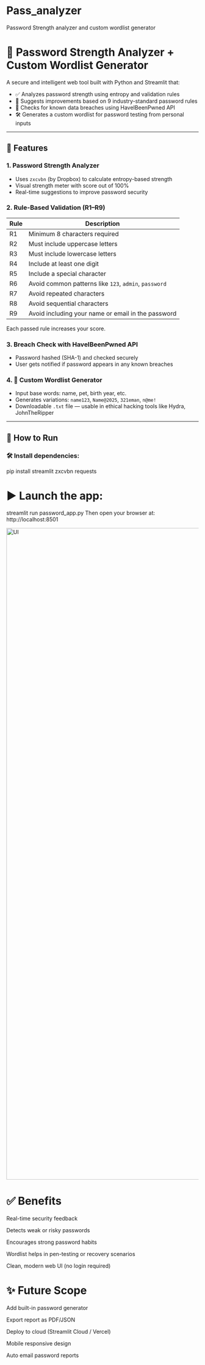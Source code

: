 # Pass_analyzer
Password Strength analyzer and custom wordlist generator

# 🔐 Password Strength Analyzer + Custom Wordlist Generator

A secure and intelligent web tool built with Python and Streamlit that:

- ✅ Analyzes password strength using entropy and validation rules  
- 🧠 Suggests improvements based on 9 industry-standard password rules  
- 📡 Checks for known data breaches using HaveIBeenPwned API  
- 🛠️ Generates a custom wordlist for password testing from personal inputs

---

## 🎯 Features

### 1. Password Strength Analyzer
- Uses `zxcvbn` (by Dropbox) to calculate entropy-based strength
- Visual strength meter with score out of 100%
- Real-time suggestions to improve password security

### 2. Rule-Based Validation (R1–R9)
| Rule | Description |
|------|-------------|
| R1 | Minimum 8 characters required |
| R2 | Must include uppercase letters |
| R3 | Must include lowercase letters |
| R4 | Include at least one digit |
| R5 | Include a special character |
| R6 | Avoid common patterns like `123`, `admin`, `password` |
| R7 | Avoid repeated characters |
| R8 | Avoid sequential characters |
| R9 | Avoid including your name or email in the password |

Each passed rule increases your score.

### 3. Breach Check with HaveIBeenPwned API
- Password hashed (SHA-1) and checked securely
- User gets notified if password appears in any known breaches

### 4. 🧰 Custom Wordlist Generator
- Input base words: name, pet, birth year, etc.
- Generates variations: `name123`, `Name@2025`, `321eman`, `n@me!`
- Downloadable `.txt` file — usable in ethical hacking tools like Hydra, JohnTheRipper

---

## 🚀 How to Run

### 🛠 Install dependencies:

pip install streamlit zxcvbn requests

# ▶️ Launch the app:
streamlit run password_app.py
Then open your browser at: http://localhost:8501

<img width="2880" height="1704" alt="UI" src="https://github.com/user-attachments/assets/0e161c8d-4cdf-4f1b-ac4f-7baf740cda4e" />



# ✅ Benefits
Real-time security feedback

Detects weak or risky passwords

Encourages strong password habits

Wordlist helps in pen-testing or recovery scenarios

Clean, modern web UI (no login required)

# ✨ Future Scope
Add built-in password generator

Export report as PDF/JSON

Deploy to cloud (Streamlit Cloud / Vercel)

Mobile responsive design

Auto email password reports



